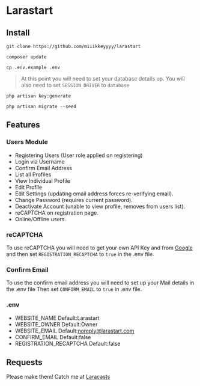 # Larastart

## Install

 `git clone https://github.com/miiikkeyyyy/larastart`

 `composer update`
 
 `cp .env.example .env`
 
 > At this point you will need to set your database details up.
 > You will also need to set `SESSION_DRIVER` to `database`
 
 `php artisan key:generate`

 `php artisan migrate --seed`

## Features

### Users Module

- Registering Users (User role applied on registering)
- Login via Username
- Confirm Email Address
- List all Profiles
- View Individual Profile
- Edit Profile
- Edit Settings (updating email address forces re-verifying email).
- Change Password (requires current password).
- Deactivate Account (unable to view profile, removes from users list).
- reCAPTCHA on registration page.
- Online/Offline users.

### reCAPTCHA
To use reCAPTCHA you will need to get your own API Key and from [Google](https://www.google.com/recaptcha/intro/) and then set `REGISTRATION_RECAPTCHA` to `true` in the .env file. 

### Confirm Email
To use the confirm email address you will need to set up your Mail details in the .env file
Then set `CONFIRM_EMAIL` to `true` in .env file.

### .env
- WEBSITE_NAME Default:Larastart
- WEBSITE_OWNER Default:Owner
- WEBSITE_EMAIL Default:noreply@larastart.com
- CONFIRM_EMAIL Default:false
- REGISTRATION_RECAPTCHA Default:false

## Requests
Please make them! Catch me at [Laracasts](https://laracasts.com/@miiikkeyyyy)